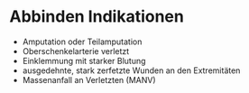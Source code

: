# Abbinden Indikationen
+ Amputation oder Teilamputation
+ Oberschenkelarterie verletzt
+ Einklemmung mit starker Blutung
+ ausgedehnte, stark zerfetzte Wunden an den Extremitäten
+ Massenanfall an Verletzten (MANV)
